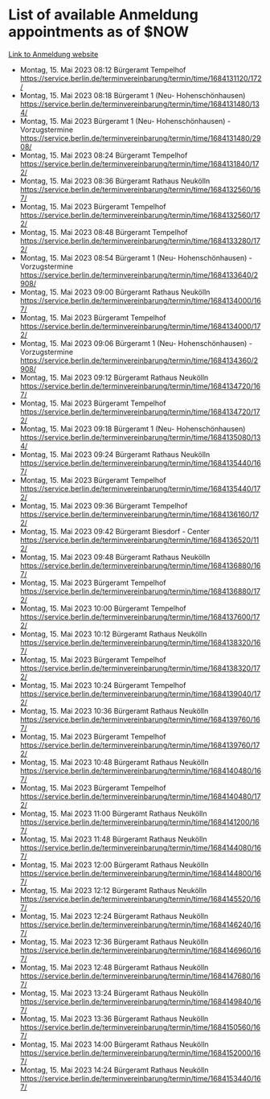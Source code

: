# List of available Anmeldung appointments as of $NOW
[Link to Anmeldung website](https://service.berlin.de/terminvereinbarung/termin/tag.php?termin=1&anliegen[]=120686&dienstleisterlist=122210,122217,327316,122219,327312,122227,327314,122231,327346,122243,327348,122254,122252,329742,122260,329745,122262,329748,122271,327278,122273,327274,122277,327276,330436,122280,327294,122282,327290,122284,327292,122291,327270,122285,327266,122286,327264,122296,327268,150230,329760,122297,327286,122294,327284,122312,329763,122314,329775,122304,327330,122311,327334,122309,327332,317869,122281,327352,122279,329772,122283,122276,327324,122274,327326,122267,329766,122246,327318,122251,327320,122257,327322,122208,327298,122226,327300&herkunft=http%3A%2F%2Fservice.berlin.de%2Fdienstleistung%2F120686%2F)
- Montag, 15. Mai 2023 08:12 Bürgeramt Tempelhof https://service.berlin.de/terminvereinbarung/termin/time/1684131120/172/
- Montag, 15. Mai 2023 08:18 Bürgeramt 1 (Neu- Hohenschönhausen) https://service.berlin.de/terminvereinbarung/termin/time/1684131480/134/
- Montag, 15. Mai 2023  Bürgeramt 1 (Neu- Hohenschönhausen) - Vorzugstermine https://service.berlin.de/terminvereinbarung/termin/time/1684131480/2908/
- Montag, 15. Mai 2023 08:24 Bürgeramt Tempelhof https://service.berlin.de/terminvereinbarung/termin/time/1684131840/172/
- Montag, 15. Mai 2023 08:36 Bürgeramt Rathaus Neukölln https://service.berlin.de/terminvereinbarung/termin/time/1684132560/167/
- Montag, 15. Mai 2023  Bürgeramt Tempelhof https://service.berlin.de/terminvereinbarung/termin/time/1684132560/172/
- Montag, 15. Mai 2023 08:48 Bürgeramt Tempelhof https://service.berlin.de/terminvereinbarung/termin/time/1684133280/172/
- Montag, 15. Mai 2023 08:54 Bürgeramt 1 (Neu- Hohenschönhausen) - Vorzugstermine https://service.berlin.de/terminvereinbarung/termin/time/1684133640/2908/
- Montag, 15. Mai 2023 09:00 Bürgeramt Rathaus Neukölln https://service.berlin.de/terminvereinbarung/termin/time/1684134000/167/
- Montag, 15. Mai 2023  Bürgeramt Tempelhof https://service.berlin.de/terminvereinbarung/termin/time/1684134000/172/
- Montag, 15. Mai 2023 09:06 Bürgeramt 1 (Neu- Hohenschönhausen) - Vorzugstermine https://service.berlin.de/terminvereinbarung/termin/time/1684134360/2908/
- Montag, 15. Mai 2023 09:12 Bürgeramt Rathaus Neukölln https://service.berlin.de/terminvereinbarung/termin/time/1684134720/167/
- Montag, 15. Mai 2023  Bürgeramt Tempelhof https://service.berlin.de/terminvereinbarung/termin/time/1684134720/172/
- Montag, 15. Mai 2023 09:18 Bürgeramt 1 (Neu- Hohenschönhausen) https://service.berlin.de/terminvereinbarung/termin/time/1684135080/134/
- Montag, 15. Mai 2023 09:24 Bürgeramt Rathaus Neukölln https://service.berlin.de/terminvereinbarung/termin/time/1684135440/167/
- Montag, 15. Mai 2023  Bürgeramt Tempelhof https://service.berlin.de/terminvereinbarung/termin/time/1684135440/172/
- Montag, 15. Mai 2023 09:36 Bürgeramt Tempelhof https://service.berlin.de/terminvereinbarung/termin/time/1684136160/172/
- Montag, 15. Mai 2023 09:42 Bürgeramt Biesdorf - Center https://service.berlin.de/terminvereinbarung/termin/time/1684136520/112/
- Montag, 15. Mai 2023 09:48 Bürgeramt Rathaus Neukölln https://service.berlin.de/terminvereinbarung/termin/time/1684136880/167/
- Montag, 15. Mai 2023  Bürgeramt Tempelhof https://service.berlin.de/terminvereinbarung/termin/time/1684136880/172/
- Montag, 15. Mai 2023 10:00 Bürgeramt Tempelhof https://service.berlin.de/terminvereinbarung/termin/time/1684137600/172/
- Montag, 15. Mai 2023 10:12 Bürgeramt Rathaus Neukölln https://service.berlin.de/terminvereinbarung/termin/time/1684138320/167/
- Montag, 15. Mai 2023  Bürgeramt Tempelhof https://service.berlin.de/terminvereinbarung/termin/time/1684138320/172/
- Montag, 15. Mai 2023 10:24 Bürgeramt Tempelhof https://service.berlin.de/terminvereinbarung/termin/time/1684139040/172/
- Montag, 15. Mai 2023 10:36 Bürgeramt Rathaus Neukölln https://service.berlin.de/terminvereinbarung/termin/time/1684139760/167/
- Montag, 15. Mai 2023  Bürgeramt Tempelhof https://service.berlin.de/terminvereinbarung/termin/time/1684139760/172/
- Montag, 15. Mai 2023 10:48 Bürgeramt Rathaus Neukölln https://service.berlin.de/terminvereinbarung/termin/time/1684140480/167/
- Montag, 15. Mai 2023  Bürgeramt Tempelhof https://service.berlin.de/terminvereinbarung/termin/time/1684140480/172/
- Montag, 15. Mai 2023 11:00 Bürgeramt Rathaus Neukölln https://service.berlin.de/terminvereinbarung/termin/time/1684141200/167/
- Montag, 15. Mai 2023 11:48 Bürgeramt Rathaus Neukölln https://service.berlin.de/terminvereinbarung/termin/time/1684144080/167/
- Montag, 15. Mai 2023 12:00 Bürgeramt Rathaus Neukölln https://service.berlin.de/terminvereinbarung/termin/time/1684144800/167/
- Montag, 15. Mai 2023 12:12 Bürgeramt Rathaus Neukölln https://service.berlin.de/terminvereinbarung/termin/time/1684145520/167/
- Montag, 15. Mai 2023 12:24 Bürgeramt Rathaus Neukölln https://service.berlin.de/terminvereinbarung/termin/time/1684146240/167/
- Montag, 15. Mai 2023 12:36 Bürgeramt Rathaus Neukölln https://service.berlin.de/terminvereinbarung/termin/time/1684146960/167/
- Montag, 15. Mai 2023 12:48 Bürgeramt Rathaus Neukölln https://service.berlin.de/terminvereinbarung/termin/time/1684147680/167/
- Montag, 15. Mai 2023 13:24 Bürgeramt Rathaus Neukölln https://service.berlin.de/terminvereinbarung/termin/time/1684149840/167/
- Montag, 15. Mai 2023 13:36 Bürgeramt Rathaus Neukölln https://service.berlin.de/terminvereinbarung/termin/time/1684150560/167/
- Montag, 15. Mai 2023 14:00 Bürgeramt Rathaus Neukölln https://service.berlin.de/terminvereinbarung/termin/time/1684152000/167/
- Montag, 15. Mai 2023 14:24 Bürgeramt Rathaus Neukölln https://service.berlin.de/terminvereinbarung/termin/time/1684153440/167/
